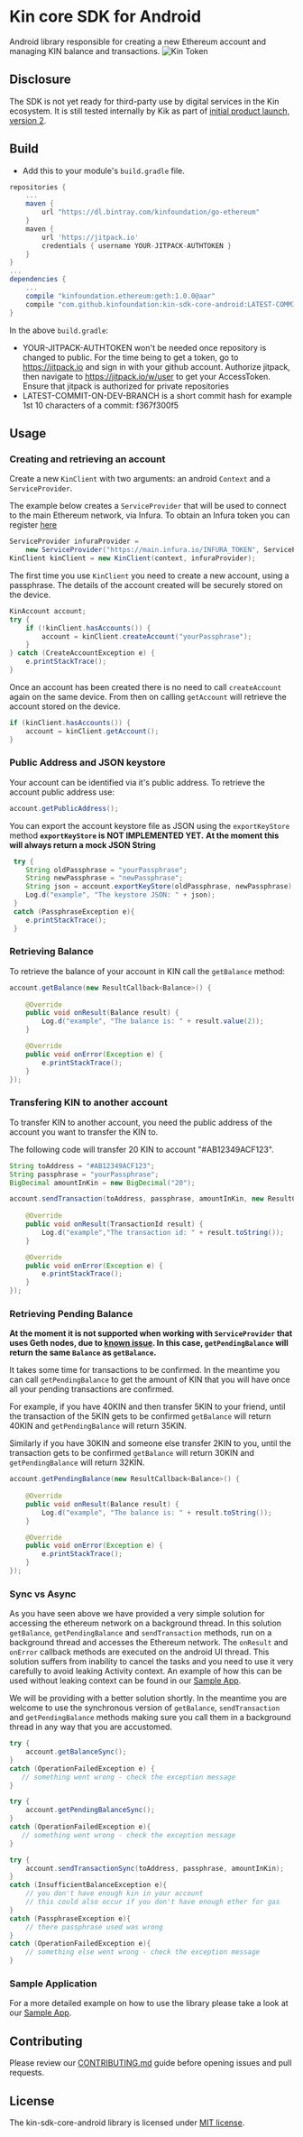 # Kin core SDK for Android
Android library responsible for creating a new Ethereum account and managing KIN balance and transactions.
![Kin Token](kin_android.png)

## Disclosure

The SDK is not yet ready for third-party use by digital services in the Kin ecosystem.
It is still tested internally by Kik as part of [initial product launch, version 2](https://medium.com/kinfoundation/context-around-iplv2-4b4ec3734417).

## Build

* Add this to your module's `build.gradle` file.
```gradle
repositories {
    ...
    maven {
        url "https://dl.bintray.com/kinfoundation/go-ethereum"
    }
    maven {
        url 'https://jitpack.io'
        credentials { username YOUR-JITPACK-AUTHTOKEN }
    }
}
...
dependencies {
    ...
    compile "kinfoundation.ethereum:geth:1.0.0@aar"
    compile "com.github.kinfoundation:kin-sdk-core-android:LATEST-COMMIT-ON-DEV-BRANCH"
}
```
In the above `build.gradle`:
* YOUR-JITPACK-AUTHTOKEN won't be needed once repository is changed to public.
For the time being to get a token, go to https://jitpack.io and sign in with your github account. 
Authorize jitpack, then navigate to https://jitpack.io/w/user to get your AccessToken. Ensure that jitpack is authorized 
for private repositories
* LATEST-COMMIT-ON-DEV-BRANCH is a short commit hash for example 1st 10 characters of a commit: f367f300f5

## Usage
### Creating and retrieving an account
Create a new `KinClient` with two arguments: an android `Context` and a `ServiceProvider`. 

The example below creates a `ServiceProvider` that will be used to connect to the main Ethereum 
network, via Infura.  To obtain an Infura token you can register [here](https://infura.io/register.html)
```java
ServiceProvider infuraProvider =  
    new ServiceProvider("https://main.infura.io/INFURA_TOKEN", ServiceProvider.NETWORK_ID_MAIN));
KinClient kinClient = new KinClient(context, infuraProvider);
```
 
The first time you use `KinClient` you need to create a new account, using a passphrase. 
The details of the account created will be securely stored on the device.
```java
KinAccount account;
try {
    if (!kinClient.hasAccounts()) {
        account = kinClient.createAccount("yourPassphrase");
    }
} catch (CreateAccountException e) {
    e.printStackTrace();
}
```

Once an account has been created there is no need to call `createAccount` again on the same device. 
From then on calling `getAccount` will retrieve the account stored on the device.
```java
if (kinClient.hasAccounts()) {
    account = kinClient.getAccount();
}
``` 

### Public Address and JSON keystore 
Your account can be identified via it's public address. To retrieve the account public address use:
```java
account.getPublicAddress();
```

You can export the account keystore file as JSON using the `exportKeyStore` method
**`exportKeyStore` is NOT IMPLEMENTED YET.**
**At the moment this will always return a mock JSON String**
```java
 try {
    String oldPassphrase = "yourPassphrase";
    String newPassphrase = "newPassphrase";
    String json = account.exportKeyStore(oldPassphrase, newPassphrase);
    Log.d("example", "The keystore JSON: " + json);
 }
 catch (PassphraseException e){
    e.printStackTrace();
 }
```

### Retrieving Balance
To retrieve the balance of your account in KIN call the `getBalance` method: 
```java
account.getBalance(new ResultCallback<Balance>() {
    
    @Override
    public void onResult(Balance result) {
        Log.d("example", "The balance is: " + result.value(2));
    }

    @Override
    public void onError(Exception e) {
        e.printStackTrace();
    }
});
```

### Transfering KIN to another account
To transfer KIN to another account, you need the public address of the account you want 
to transfer the KIN to. 

The following code will transfer 20 KIN to account "#AB12349ACF123". 
```java
String toAddress = "#AB12349ACF123";
String passphrase = "yourPassphrase";
BigDecimal amountInKin = new BigDecimal("20");

account.sendTransaction(toAddress, passphrase, amountInKin, new ResultCallback<TransactionId>() {
    
    @Override
    public void onResult(TransactionId result) {
        Log.d("example","The transaction id: " + result.toString());
    }

    @Override
    public void onError(Exception e) {
        e.printStackTrace();
    }
});
```

### Retrieving Pending Balance

**At the moment it is not supported when working with `ServiceProvider` that uses Geth nodes, due to [known issue](https://github.com/ethereum/go-ethereum/issues/15359).
In this case, `getPendingBalance` will return the same `Balance` as `getBalance`.**

It takes some time for transactions to be confirmed.  In the meantime you can call `getPendingBalance` 
to get the amount of KIN that you will have once all your pending transactions are confirmed.

For example, if you have 40KIN and then transfer 5KIN to your friend, until the transaction of the 5KIN 
gets to be confirmed `getBalance` will return 40KIN and `getPendingBalance` will return 35KIN.

Similarly if you have 30KIN and someone else transfer 2KIN to you, until the transaction gets to be confirmed
`getBalance` will return 30KIN and `getPendingBalance` will return 32KIN.
```java
account.getPendingBalance(new ResultCallback<Balance>() {
    
    @Override
    public void onResult(Balance result) {
        Log.d("example", "The balance is: " + result.toString());
    }

    @Override
    public void onError(Exception e) {
        e.printStackTrace();
    }
});
```

### Sync vs Async
As you have seen above we have provided a very simple solution for accessing the ethereum network on a background thread.
In this solution `getBalance`, `getPendingBalance` and `sendTransaction` methods, run on a background thread 
and accesses the Ethereum network. The `onResult` and `onError` callback methods are executed on the android UI thread.
This solution suffers from inability to cancel the tasks and you need to use it very carefully to avoid leaking Activity context.
An example of how this can be used without leaking context can be found in our [Sample App](sample/).

We will be providing with a better solution shortly. In the meantime you are welcome to use the synchronous version of `getBalance`, 
`sendTransaction` and `getPendingBalance` methods making sure you call them in a background thread in any way that you are accustomed.
```java
try {
    account.getBalanceSync();
}
catch (OperationFailedException e) {
   // something went wrong - check the exception message
}

try {
    account.getPendingBalanceSync();
}
catch (OperationFailedException e){
   // something went wrong - check the exception message
}

try {
    account.sendTransactionSync(toAddress, passphrase, amountInKin);
}
catch (InsufficientBalanceException e){
    // you don't have enough kin in your account
    // this could also occur if you don't have enough ether for gas
} 
catch (PassphraseException e){
    // there passphrase used was wrong
}
catch (OperationFailedException e){
    // something else went wrong - check the exception message
} 
```

### Sample Application 
For a more detailed example on how to use the library please take a look at our [Sample App](sample/).

## Contributing
Please review our [CONTRIBUTING.md](CONTRIBUTING.md) guide before opening issues and pull requests.

## License
The kin-sdk-core-android library is licensed under [MIT license](LICENSE.md).
